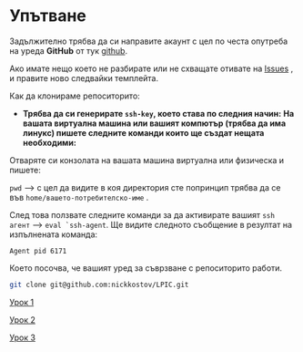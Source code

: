  # **Упътване**

Задължително трябва да си направите акаунт с цел по честа опутреба на уреда **GitHub** от тук [github](https://github.com/join).

Ако имате нещо което не разбирате или не схващате отивате на [Issues](https://github.com/nickkostov/LPIC/issues) , и правите ново следвайки темплейта.

Как да клонираме репоситорито:

- **Трябва да си генерирате ``ssh-key``, което става по следния начин:**
**На вашата виртуална машина или вашият компютър (трябва да има линукс) пишете следните команди които ще създат нещата необходими:**

Отваряте си конзолата на вашата машина виртуална или физическа и пишете:

``pwd`` --> с цел да видите в коя директория сте попринцип трябва да се във ``home/вашето-потребителско-име`` .

След това ползвате следните команди за да активирате вашият ``ssh агент`` --> ``eval `ssh-agent``.
Ще видите следното съобщение в резултат на изпълнената команда: 

``Agent pid 6171``

Което посочва, че вашият уред за съврзване с репоситорито работи.



```bash
git clone git@github.com:nickkostov/LPIC.git
```




[Урок 1](../master/lesson1/1-Intro.pdf)

[Урок 2](../master/lesson2/CommandLine%26FSH.pdf)

[Урок 3](../master/lesson3.4/Permissions%20and%20other%20stuff.pdf)

